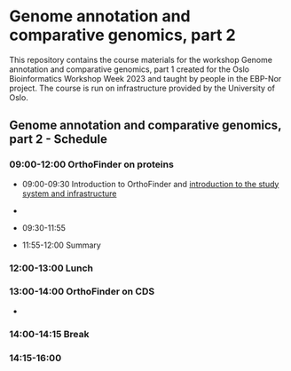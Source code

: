 # Genome annotation and comparative genomics, part 2

This repository contains the course materials for the workshop Genome annotation and comparative genomics, part 1 created for the Oslo Bioinformatics Workshop Week 2023 and taught by people in the EBP-Nor project. The course is run on infrastructure provided by the University of Oslo. 

##  Genome annotation and comparative genomics, part 2 - Schedule

### 09:00-12:00 OrthoFinder on proteins

* 09:00-09:30 Introduction to OrthoFinder and [introduction to the study system and infrastructure](00_introduction.md)
* 
* 09:30-11:55

* 11:55-12:00 Summary

### 12:00-13:00 Lunch

### 13:00-14:00 OrthoFinder on CDS
*

### 14:00-14:15 Break

### 14:15-16:00 
